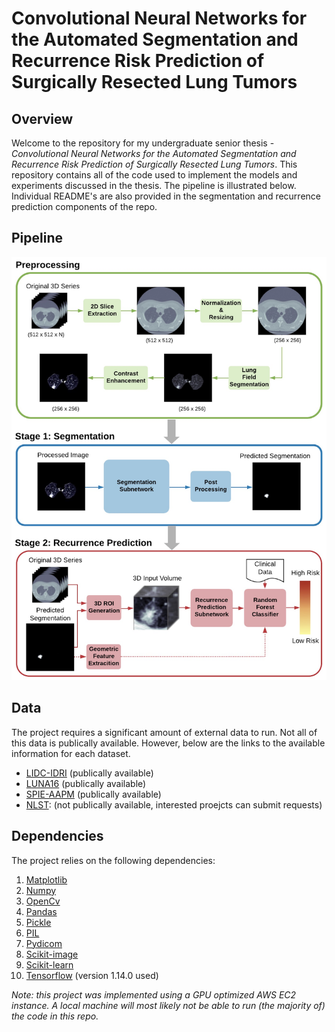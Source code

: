 # Convolutional Neural Networks for the Automated Segmentation and Recurrence Risk Prediction of Surgically Resected Lung Tumors

## Overview 
Welcome to the repository for my undergraduate senior thesis - *Convolutional Neural Networks for the Automated Segmentation and Recurrence Risk Prediction of Surgically Resected Lung Tumors*. This repository contains all of the code used to implement the models and experiments discussed in the thesis. The pipeline is illustrated below. Individual README's are also provided in the segmentation and recurrence prediction components of the repo. 


## Pipeline
<p align="center">
  <img src="https://github.com/maggiebasta/lung-cancer-thesis/blob/master/figures/system_overview.jpg?raw=true" width="550">
</p>



## Data
The project requires a significant amount of external data to run. Not all of this data is publically available. However, below are the links to the available information for each dataset. 
- [LIDC-IDRI](https://wiki.cancerimagingarchive.net/display/Public/LIDC-IDRI) (publically available)
- [LUNA16](https://luna16.grand-challenge.org/Home/) (publically available)
- [SPIE-AAPM](https://wiki.cancerimagingarchive.net/display/Public/SPIE-AAPM+Lung+CT+Challenge) (publically available)
- [NLST](https://cdas.cancer.gov/nlst/): (not publically available, interested proejcts can submit requests)

## Dependencies
The project relies on the following dependencies: 
1. [Matplotlib](https://matplotlib.org/)
2. [Numpy](https://numpy.org/)
3. [OpenCv](https://opencv.org/)
4. [Pandas](https://pandas.pydata.org/)
5. [Pickle](https://docs.python.org/3/library/pickle.html)
6. [PIL](https://www.pythonware.com/products/pil/)
7. [Pydicom](https://pydicom.github.io/)
8. [Scikit-image](https://scikit-image.org/docs/dev/api/skimage.html)
9. [Scikit-learn](https://scikit-learn.org/stable/)
10. [Tensorflow](https://www.tensorflow.org/) (version 1.14.0 used)

*Note: this project was implemented using a GPU optimized AWS EC2 instance. A local machine will most likely not be able to run (the majority of) the code in this repo.*
